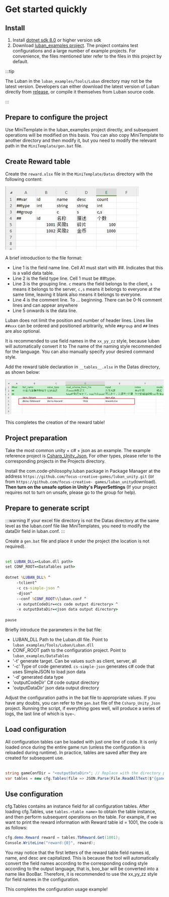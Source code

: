 # Get started quickly

## Install

1. Install [dotnet sdk 8.0](https://dotnet.microsoft.com/download/dotnet/8.0) or higher version sdk
2. Download [luban_examples project](https://github.com/focus-creative-games/luban_examples). The project contains test configurations and a large number of example projects. For convenience, the files mentioned later refer to the files in this project by default.

:::tip

The Luban in the `luban_examples/Tools/Luban` directory may not be the latest version. Developers can either download the latest version of Luban directly from [release](https://github.com/focus-creative-games/luban/releases), or compile it themselves from Luban source code.

:::

## Prepare to configure the project

Use MiniTemplate in the luban_examples project directly, and subsequent operations will be modified on this basis. You can also copy MiniTemplate to another directory and then modify it, but you need to modify the relevant path in the `MiniTemplate/gen.bat` file.

## Create Reward table

Create the `reward.xlsx` file in the `MiniTemplate/Datas` directory with the following content:

![reward](/img/cases/quickstart_reward.jpg)

A brief introduction to the file format:

- Line 1 is the field name line. Cell A1 must start with ##. Indicates that this is a valid data table.
- Line 2 is the field type line. Cell 1 must be ##type.
- Line 3 is the grouping line. `c` means the field belongs to the client, `s` means it belongs to the server, `c,s` means it belongs to everyone at the same time, leaving it blank also means it belongs to everyone.
- Line 4 is the comment line. To ... beginning. There can be 0-N comment lines and can appear anywhere
- Line 5 onwards is the data line.

Luban does not limit the position and number of header lines. Lines like `##xxx` can be ordered and positioned arbitrarily, while `##group` and `##` lines are also optional.

It is recommended to use field names in the `xx_yy_zz` style, because luban will automatically convert it to
The name of the naming style recommended for the language. You can also manually specify your desired command style.

Add the reward table declaration in `__tables__.xlsx` in the Datas directory, as shown below:

![reward](/img/cases/quickstart_table.jpg)

This completes the creation of the reward table!

## Project preparation

Take the most common unity + c# + json as an example. The example reference project is [Csharp_Unity_Json](https://github.com/focus-creative-games/luban_examples/tree/main/Projects/Csharp_Unity_json),
For other types, please refer to the corresponding projects in the Projects directory.

Install the com.code-philosophy.luban package in Package Manager at the address `https://github.com/focus-creative-games/luban_unity.git` (or from `https://github.com/focus-creative- games/luban_unity`download).
**Then turn on the unsafe option in Unity's PlayerSettings** (If your project requires not to turn on unsafe, please go to the group for help).


## Prepare to generate script

:::warning
If your excel file directory is not the Datas directory at the same level as the luban.conf file like MiniTemplates, you need to modify the dataDir field in luban.conf.
:::

Create a `gen.bat` file and place it under the project (the location is not required).

```bat

set LUBAN_DLL=<Luban.dll path>
set CONF_ROOT=<DataTables path>

dotnet %LUBAN_DLL% ^
     -tclient^
     -c cs-simple-json ^
     -djson^
     --conf %CONF_ROOT%\luban.conf ^
     -x outputCodeDir=<cs code output directory> ^
     -x outputDataDir=<json data output directory>

pause
```

Briefly introduce the parameters in the bat file:

- LUBAN_DLL Path to the Luban.dll file. Point to `luban_examples/Tools/Luban/Luban.dll`
- CONF_ROOT path to the configuration project. Point to `luban_examples/DataTables`
- '-t' generate target. Can be values such as client, server, all
- '-c' Type of code generated. `cs-simple-json` generates c# code that uses SimpleJSON to load json data
- '-d' generated data type
- 'outputCodeDir' C# code output directory
- 'outputDataDir' json data output directory

Adjust the configuration paths in the bat file to appropriate values. If you have any doubts, you can refer to the `gen.bat` file of the `Csharp_Unity_Json` project. Running the script, if everything goes well, will produce a series of logs, the last line of which is `bye~`.

## Load configuration

All configuration tables can be loaded with just one line of code. It is only loaded once during the entire game run (unless the configuration is reloaded during runtime). In practice, tables are saved after they are created for subsequent use.

```csharp

string gameConfDir = "<outputDataDir>"; // Replace with the directory pointed to by outputDataDir in gen.bat
var tables = new cfg.Tables(file => JSON.Parse(File.ReadAllText($"{gameConfDir}/{file}.json")));

```

## Use configuration

cfg.Tables contains an instance field for all configuration tables. After loading cfg.Tables, use `tables.<table name>` to obtain the table instance, and then perform subsequent operations on the table.
For example, if we want to print the reward information with Reward table id = 1001, the code is as follows:

```csharp
cfg.demo.Reward reward = tables.TbReward.Get(1001);
Console.WriteLine("reward:{0}", reward);
```

You may notice that the first letters of the reward table field names id, name, and desc are capitalized. This is because the tool will automatically convert the field names according to the corresponding coding style according to the output language, that is, boo_bar will be converted into a name like BooBar.
Therefore, it is recommended to use the xx_yy_zz style for field names in the configuration.

This completes the configuration usage example!
